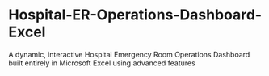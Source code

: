 # Hospital-ER-Operations-Dashboard-Excel
A dynamic, interactive Hospital Emergency Room Operations Dashboard built entirely in Microsoft Excel using advanced features
